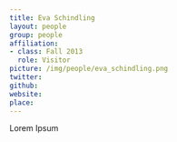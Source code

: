 ```yaml
---
title: Eva Schindling
layout: people
group: people
affiliation:
- class: Fall 2013
  role: Visitor
picture: /img/people/eva_schindling.png
twitter:
github:
website:
place:
---
```

Lorem Ipsum